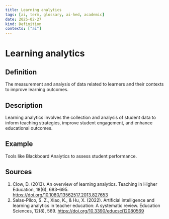```yaml
---
title: Learning analytics
tags: [ai, term, glossary, ai-hed, academic]
date: 2025-02-27
kind: Definition
contexts: ["ai"]
---
```


# Learning analytics

## Definition
The measurement and analysis of data related to learners and their contexts to improve learning outcomes.

## Description
Learning analytics involves the collection and analysis of student data to inform teaching strategies, improve student engagement, and enhance educational outcomes.

## Example
Tools like Blackboard Analytics to assess student performance.

## Sources
1. Clow, D. (2013). An overview of learning analytics. Teaching in Higher Education, 18(6), 683–695. https://doi.org/10.1080/13562517.2013.827653
2. Salas-Pilco, S. Z., Xiao, K., & Hu, X. (2022). Artificial intelligence and learning analytics in teacher education: A systematic review. Education Sciences, 12(8), 569. https://doi.org/10.3390/educsci12080569
